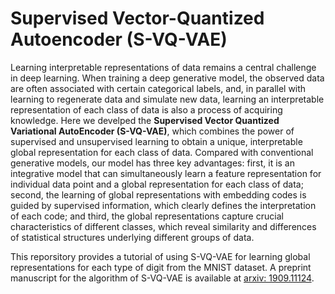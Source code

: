 # Supervised Vector-Quantized Autoencoder (S-VQ-VAE)

Learning interpretable representations of data remains a central challenge in deep learning. When training a deep generative model, the observed data are often associated with certain categorical labels, and, in parallel with learning to regenerate data and simulate new data, learning an interpretable representation of each class of data is also a process of acquiring knowledge. Here we develped the **Supervised Vector Quantized Variational AutoEncoder (S-VQ-VAE)**, which combines the power of supervised and unsupervised learning to obtain a unique, interpretable global representation for each class of data. Compared with conventional generative models, our model has three key advantages: first, it is an integrative model that can simultaneously learn a feature representation for individual data point and a global representation for each class of data; second, the learning of global representations with embedding codes is guided by supervised information, which clearly defines the interpretation of each code; and third, the global representations capture crucial characteristics of different classes, which reveal similarity and differences of statistical structures underlying different groups of data.

This reporsitory provides a tutorial of using S-VQ-VAE for learning global representations for each type of digit from the MNIST dataset. A preprint manuscript for the algorithm of S-VQ-VAE is available at [arxiv: 1909.11124](https://arxiv.org/abs/1909.11124).
